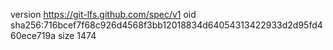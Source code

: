version https://git-lfs.github.com/spec/v1
oid sha256:716bcef7f68c926d4568f3bb12018834d64054313422933d2d95fd460ece719a
size 1474
